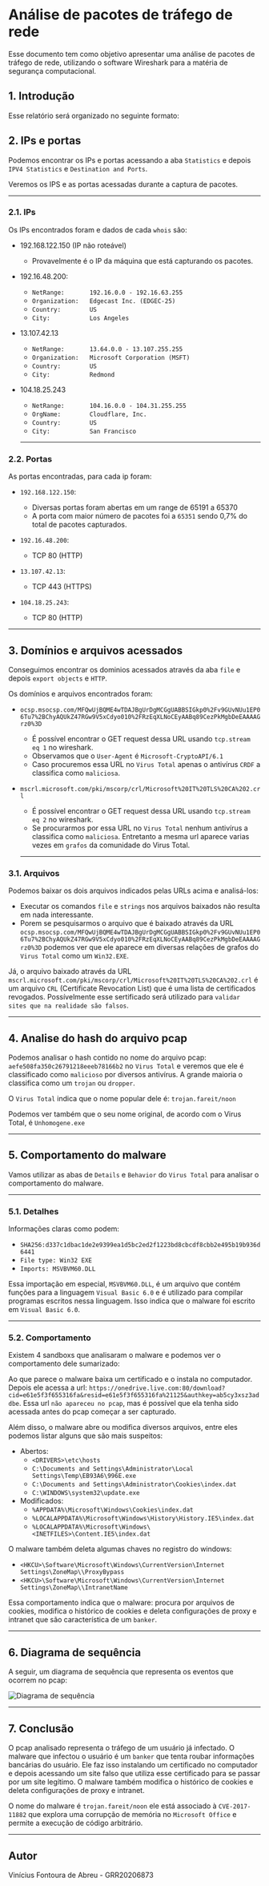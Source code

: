 # Análise de pacotes de tráfego de rede

Esse documento tem como objetivo apresentar uma análise de pacotes de tráfego de rede, utilizando o software Wireshark para a matéria de segurança computacional.

## 1. Introdução

Esse relatório será organizado no seguinte formato:

## 2. IPs e portas

Podemos encontrar os IPs e portas acessando a aba `Statistics` e depois `IPV4 Statistics` e `Destination and Ports`.

Veremos os IPS e as portas acessadas durante a captura de pacotes.
  ***

### 2.1. IPs

Os IPs encontrados foram e dados de cada `whois` são:

- 192.168.122.150 (IP não roteável)
  - Provavelmente é o IP da máquina que está capturando os pacotes.

- 192.16.48.200:

  - `NetRange:       192.16.0.0 - 192.16.63.255`
  - `Organization:   Edgecast Inc. (EDGEC-25)`
  - `Country:        US`
  - `City:           Los Angeles`

- 13.107.42.13

  - `NetRange:       13.64.0.0 - 13.107.255.255`
  - `Organization:   Microsoft Corporation (MSFT)`
  - `Country:        US`
  - `City:           Redmond`

- 104.18.25.243

  - `NetRange:       104.16.0.0 - 104.31.255.255`
  - `OrgName:        Cloudflare, Inc.`
  - `Country:        US`
  - `City:           San Francisco`

  ***

### 2.2. Portas

As portas encontradas, para cada ip foram:

- `192.168.122.150`:
  - Diversas portas foram abertas em um range de 65191 a 65370
  - A porta com maior número de pacotes foi a `65351` sendo 0,7% do total de pacotes capturados.

- `192.16.48.200`:
  - TCP 80 (HTTP)

- `13.107.42.13`:
  - TCP 443 (HTTPS)

- `104.18.25.243`:
  - TCP 80 (HTTP)
  
***

## 3. Domínios e arquivos acessados

Conseguimos encontrar os dominios acessados através da aba `file` e depois `export objects` e `HTTP`.

Os domínios e arquivos encontrados foram:

- `ocsp.msocsp.com/MFQwUjBQME4wTDAJBgUrDgMCGgUABBSIGkp0%2Fv9GUvNUu1EP06Tu7%2BChyAQUkZ47RGw9V5xCdyo010%2FRzEqXLNoCEyAABq89CezPkMgbDeEAAAAGrz0%3D`
  - É possível encontrar o GET request dessa URL usando `tcp.stream eq 1` no wireshark.
  - Observamos que o `User-Agent` é `Microsoft-CryptoAPI/6.1`
  - Caso procuremos essa URL no `Virus Total` apenas o antivírus `CRDF` a classifica como `maliciosa`.

- `mscrl.microsoft.com/pki/mscorp/crl/Microsoft%20IT%20TLS%20CA%202.crl`
  - É possível encontrar o GET request dessa URL usando `tcp.stream eq 2` no wireshark.
  - Se procurarmos por essa URL no `Virus Total` nenhum antivírus a classifica como `maliciosa`. Entretanto a mesma url aparece varias vezes em `grafos` da comunidade do Virus Total.

  ***

### 3.1. Arquivos

Podemos baixar os dois arquivos indicados pelas URLs acima e analisá-los:

- Executar os comandos `file` e `strings` nos arquivos baixados não resulta em nada interessante.
- Porem se pesquisarmos o arquivo que é baixado através da URL `ocsp.msocsp.com/MFQwUjBQME4wTDAJBgUrDgMCGgUABBSIGkp0%2Fv9GUvNUu1EP06Tu7%2BChyAQUkZ47RGw9V5xCdyo010%2FRzEqXLNoCEyAABq89CezPkMgbDeEAAAAGrz0%3D` podemos ver que ele aparece em diversas relações de grafos do `Virus Total` como um `Win32.EXE`.

Já, o arquivo baixado através da URL `mscrl.microsoft.com/pki/mscorp/crl/Microsoft%20IT%20TLS%20CA%202.crl` é um arquivo `CRL` (Certificate Revocation List) que é uma lista de certificados revogados. Possívelmente esse sertificado será utilizado para `validar sites que na realidade são falsos`.

***

## 4. Analise do hash do arquivo pcap

Podemos analisar o hash contido no nome do arquivo pcap: `aefe508fa350c26791218eeeb78166b2` no `Virus Total` e veremos que ele é classificado como `malicioso` por diversos antivírus. A grande maioria o classifica como um `trojan` ou `dropper`.

O `Virus Total` indica que o nome popular dele é: `trojan.fareit/noon`

Podemos ver também que o seu nome original, de acordo com o Virus Total, é `Unhomogene.exe`
***

## 5. Comportamento do malware

Vamos utilizar as abas de `Details` e `Behavior` do `Virus Total` para analisar o comportamento do malware.

  ***

### 5.1. Detalhes

Informações claras como podem:

- `SHA256:d337c1dbac1de2e9399ea1d5bc2ed2f1223bd8cbcdf8cbb2e495b19b936d6441`
- `File type: Win32 EXE`
- `Imports: MSVBVM60.DLL`

Essa importação em especial, `MSVBVM60.DLL`, é um arquivo que contém funções para a linguagem `Visual Basic 6.0` e é utilizado para compilar programas escritos nessa linguagem. Isso indica que o malware foi escrito em `Visual Basic 6.0`.

  ***

### 5.2. Comportamento

Existem 4 sandboxs que analisaram o malware e podemos ver o comportamento dele sumarizado:

Ao que parece o malware baixa um certificado e o instala no computador. Depois ele acessa a url: `https://onedrive.live.com:80/download?cid=e61e5f3f655316fa&resid=e61e5f3f655316fa%21125&authkey=ab5cy3xsz3addbe`. Essa url `não apareceu no pcap`, mas é possível que ela tenha sido acessada antes do pcap começar a ser capturado.

Além disso, o malware abre ou modifica diversos arquivos, entre eles podemos listar alguns que são mais suspeitos:

- Abertos:
  - `<DRIVERS>\etc\hosts`
  - `C:\Documents and Settings\Administrator\Local Settings\Temp\EB93A6\996E.exe`
  - `C:\Documents and Settings\Administrator\Cookies\index.dat`
  - `C:\WINDOWS\system32\update.exe`
- Modificados:
  - `%APPDATA%\Microsoft\Windows\Cookies\index.dat`
  - `%LOCALAPPDATA%\Microsoft\Windows\History\History.IE5\index.dat`
  - `%LOCALAPPDATA%\Microsoft\Windows\<INETFILES>\Content.IE5\index.dat`

O malware também deleta algumas chaves no registro do windows:

- `<HKCU>\Software\Microsoft\Windows\CurrentVersion\Internet Settings\ZoneMap\\ProxyBypass`
- `<HKCU>\Software\Microsoft\Windows\CurrentVersion\Internet Settings\ZoneMap\\IntranetName`

Essa comportamento indica que o malware: procura por arquivos de cookies, modifica o histórico de cookies e deleta configurações de proxy e intranet que são característica de um `banker`.

***

## 6. Diagrama de sequência

A seguir, um diagrama de sequência que representa os eventos que ocorrem no pcap:

![Diagrama de sequência](./Diagram.png)

***

## 7. Conclusão

O pcap analisado representa o tráfego de um usuário já infectado. O malware que infectou o usuário é um `banker` que tenta roubar informações bancárias do usuário. Ele faz isso instalando um certificado no computador e depois acessando um site falso que utiliza esse certificado para se passar por um site legítimo. O malware também modifica o histórico de cookies e deleta configurações de proxy e intranet.

O nome do malware é `trojan.fareit/noon` ele está associado à `CVE-2017-11882` que explora uma corrupção de memória no `Microsoft Office` e permite a execução de código arbitrário.

***

## Autor

Vinícius Fontoura de Abreu - GRR20206873
